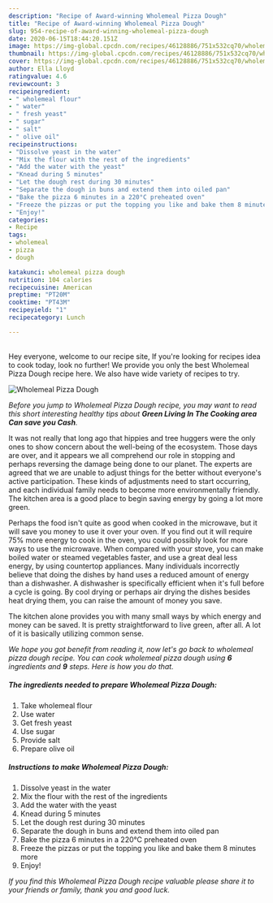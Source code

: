 ```yaml
---
description: "Recipe of Award-winning Wholemeal Pizza Dough"
title: "Recipe of Award-winning Wholemeal Pizza Dough"
slug: 954-recipe-of-award-winning-wholemeal-pizza-dough
date: 2020-06-15T18:44:20.151Z
image: https://img-global.cpcdn.com/recipes/46128886/751x532cq70/wholemeal-pizza-dough-recipe-main-photo.jpg
thumbnail: https://img-global.cpcdn.com/recipes/46128886/751x532cq70/wholemeal-pizza-dough-recipe-main-photo.jpg
cover: https://img-global.cpcdn.com/recipes/46128886/751x532cq70/wholemeal-pizza-dough-recipe-main-photo.jpg
author: Ella Lloyd
ratingvalue: 4.6
reviewcount: 3
recipeingredient:
- " wholemeal flour"
- " water"
- " fresh yeast"
- " sugar"
- " salt"
- " olive oil"
recipeinstructions:
- "Dissolve yeast in the water"
- "Mix the flour with the rest of the ingredients"
- "Add the water with the yeast"
- "Knead during 5 minutes"
- "Let the dough rest during 30 minutes"
- "Separate the dough in buns and extend them into oiled pan"
- "Bake the pizza 6 minutes in a 220°C preheated oven"
- "Freeze the pizzas or put the topping you like and bake them 8 minutes more"
- "Enjoy!"
categories:
- Recipe
tags:
- wholemeal
- pizza
- dough

katakunci: wholemeal pizza dough 
nutrition: 104 calories
recipecuisine: American
preptime: "PT20M"
cooktime: "PT43M"
recipeyield: "1"
recipecategory: Lunch

---
```

<br>
Hey everyone, welcome to our recipe site, If you're looking for recipes idea to cook today, look no further! We provide you only the best Wholemeal Pizza Dough recipe here. We also have wide variety of recipes to try.
<br>


![Wholemeal Pizza Dough](https://img-global.cpcdn.com/recipes/46128886/751x532cq70/wholemeal-pizza-dough-recipe-main-photo.jpg)

<i>Before you jump to Wholemeal Pizza Dough recipe, you may want to read this short interesting healthy tips about 
<strong>Green Living In The Cooking area Can save you Cash</strong>.</i>
</br>

It was not really that long ago that hippies and tree huggers were the only ones to show concern about the well-being of the ecosystem. Those days are over, and it appears we all comprehend our role in stopping and perhaps reversing the damage being done to our planet. The experts are agreed that we are unable to adjust things for the better without everyone's active participation. These kinds of adjustments need to start occurring, and each individual family needs to become more environmentally friendly. The kitchen area is a good place to begin saving energy by going a lot more green.

Perhaps the food isn't quite as good when cooked in the microwave, but it will save you money to use it over your oven. If you find out it will require 75% more energy to cook in the oven, you could possibly look for more ways to use the microwave. When compared with your stove, you can make boiled water or steamed vegetables faster, and use a great deal less energy, by using countertop appliances. Many individuals incorrectly believe that doing the dishes by hand uses a reduced amount of energy than a dishwasher. A dishwasher is specifically efficient when it's full before a cycle is going. By cool drying or perhaps air drying the dishes besides heat drying them, you can raise the amount of money you save.

The kitchen alone provides you with many small ways by which energy and money can be saved. It is pretty straightforward to live green, after all. A lot of it is basically utilizing common sense.


<i>We hope you got benefit from reading it, now let's go back to wholemeal pizza dough recipe. You can cook wholemeal pizza dough using <strong>6</strong> ingredients and <strong>9</strong> steps. Here is how you do that.
</i>

##### The ingredients needed to prepare Wholemeal Pizza Dough:

1. Take  wholemeal flour
1. Use  water
1. Get  fresh yeast
1. Use  sugar
1. Provide  salt
1. Prepare  olive oil


##### Instructions to make Wholemeal Pizza Dough:

1. Dissolve yeast in the water
1. Mix the flour with the rest of the ingredients
1. Add the water with the yeast
1. Knead during 5 minutes
1. Let the dough rest during 30 minutes
1. Separate the dough in buns and extend them into oiled pan
1. Bake the pizza 6 minutes in a 220°C preheated oven
1. Freeze the pizzas or put the topping you like and bake them 8 minutes more
1. Enjoy!


<i>If you find this Wholemeal Pizza Dough recipe valuable please share it to your friends or family, thank you and good luck.</i>
